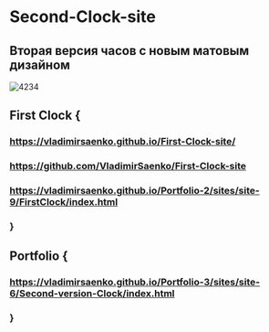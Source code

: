 # Second-Clock-site

## Вторая версия часов с новым матовым дизайном

![4234](https://user-images.githubusercontent.com/56477695/148945146-212b01dd-dbd2-44d2-ae45-a2110605dbc0.jpg)

## First Clock {

### https://vladimirsaenko.github.io/First-Clock-site/
 
### https://github.com/VladimirSaenko/First-Clock-site
 
### https://vladimirsaenko.github.io/Portfolio-2/sites/site-9/FirstClock/index.html
 
### }

## Portfolio {

### https://vladimirsaenko.github.io/Portfolio-3/sites/site-6/Second-version-Clock/index.html

### }
